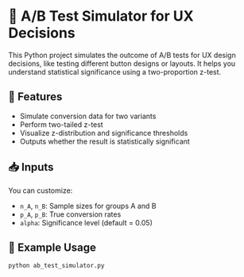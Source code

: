 # 🧪 A/B Test Simulator for UX Decisions

This Python project simulates the outcome of A/B tests for UX design decisions, like testing different button designs or layouts. It helps you understand statistical significance using a two-proportion z-test.

## 🚀 Features

- Simulate conversion data for two variants
- Perform two-tailed z-test
- Visualize z-distribution and significance thresholds
- Outputs whether the result is statistically significant

## 📥 Inputs

You can customize:
- `n_A`, `n_B`: Sample sizes for groups A and B
- `p_A`, `p_B`: True conversion rates
- `alpha`: Significance level (default = 0.05)

## 🧪 Example Usage

```bash
python ab_test_simulator.py
